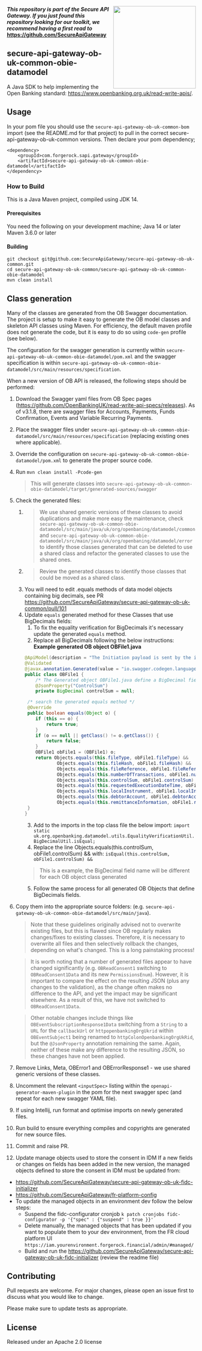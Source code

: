 [<img src="https://raw.githubusercontent.com/ForgeRock/forgerock-logo-dev/master/Logo-fr-dev.png" align="right" width="220px"/>](https://developer.forgerock.com/)

**_This repository is part of the Secure API Gateway. If you just found this repository looking for our
toolkit, we recommend having a first read to_ https://github.com/SecureApiGateway**

## secure-api-gateway-ob-uk-common-obie-datamodel

A Java SDK to help implementing the Open Banking standard: https://www.openbanking.org.uk/read-write-apis/.

## Usage

In your pom file you should use the `secure-api-gateway-ob-uk-common-bom` import (see the README.md for that project) to pull in the correct secure-api-gateway-ob-uk-common versions. Then declare your pom dependency;

```
<dependency>
    <groupId>com.forgerock.sapi.gateway</groupId>
    <artifactId>secure-api-gateway-ob-uk-common-obie-datamodel</artifactId>
</dependency>

```

### How to Build

This is a Java Maven project, compiled using JDK 14. 

#### Prerequisites

You need the following on your development machine;
Java 14 or later
Maven 3.6.0 or later

#### Building

```
git checkout git@github.com:SecureApiGateway/secure-api-gateway-ob-uk-common.git
cd secure-api-gateway-ob-uk-common/secure-api-gateway-ob-uk-common-obie-datamodel
mvn clean install
```

## Class generation
Many of the classes are generated from the OB Swagger documentation. The project is setup to make it easy to generate
the  OB model classes and skeleton API classes using Maven. For efficiency, the default maven profile does not generate
the code, but it is easy to do so using `code-gen` profile (see below).

The configuration for the swagger generation is currently within `secure-api-gateway-ob-uk-common-obie-datamodel/pom.xml` 
and the swagger specification is within `secure-api-gateway-ob-uk-common-obie-datamodel/src/main/resources/specification`.

When a new version of OB API is released, the following steps should be performed:
 1. Download the Swagger yaml files from OB Spec pages (https://github.com/OpenBankingUK/read-write-api-specs/releases).
    As of v3.1.8, there are swagger files for Accounts, Payments, Funds Confirmation, Events and Variable Recurring Payments.
 2. Place the swagger files under `secure-api-gateway-ob-uk-common-obie-datamodel/src/main/resources/specification` (replacing existing ones where applicable).
 3. Override the configuration on `secure-api-gateway-ob-uk-common-obie-datamodel/pom.xml` to generate the proper source code.
 4. Run ```mvn clean install -Pcode-gen```
    > This will generate classes into `secure-api-gateway-ob-uk-common-obie-datamodel/target/generated-sources/swagger`
 5. Check the generated files:
    1. > We use shared generic versions of these classes to avoid duplications and make more easy the maintenance, 
    check `secure-api-gateway-ob-uk-common-obie-datamodel/src/main/java/uk/org/openbaning/datamodel/common` and
       `secure-api-gateway-ob-uk-common-obie-datamodel/src/main/java/uk/org/openbaning/datamodel/error`
    to identify those classes generated that can be deleted to use a shared class and refactor the generated classes to use the shared ones.
    2. > Review the generated classes to identify those classes that could be moved as a shared class.
    6. You will need to edit .equals methods of data model objects containing big decimals, see PR https://github.com/SecureApiGateway/secure-api-gateway-ob-uk-common/pull/101 
    7. Update `equals` generated method for these Classes that use BigDecimals fields:
       1. To fix the equality verification for BigDecimals it's necessary update the generated `equals` method.
       2. Replace all BigDecimals following the below instructions:
       **Example generated OB object OBFile1.java**
       ```java
       @ApiModel(description = "The Initiation payload is sent by the initiating party to the ASPSP. It is used to request movement of funds using a payment file.")
       @Validated
       @javax.annotation.Generated(value = "io.swagger.codegen.languages.SpringCodegen")
       public class OBFile1 {
           /* The Generated object OBFile1.java define a BigDecimal field like below */
           @JsonProperty("ControlSum")
           private BigDecimal controlSum = null;
    
        /* search the generated equals method */
        @Override
        public boolean equals(Object o) {
           if (this == o) {
               return true;
           }
           if (o == null || getClass() != o.getClass()) {
               return false;
           }
           OBFile1 obFile1 = (OBFile1) o;
           return Objects.equals(this.fileType, obFile1.fileType) &&
                   Objects.equals(this.fileHash, obFile1.fileHash) &&
                   Objects.equals(this.fileReference, obFile1.fileReference) &&
                   Objects.equals(this.numberOfTransactions, obFile1.numberOfTransactions) &&
                   Objects.equals(this.controlSum, obFile1.controlSum) &&
                   Objects.equals(this.requestedExecutionDateTime, obFile1.requestedExecutionDateTime) &&
                   Objects.equals(this.localInstrument, obFile1.localInstrument) &&
                   Objects.equals(this.debtorAccount, obFile1.debtorAccount) &&
                   Objects.equals(this.remittanceInformation, obFile1.remittanceInformation);
        }
       }
       ```
       3. Add to the imports in the top class file the below import:
       `import static uk.org.openbanking.datamodel.utils.EqualityVerificationUtil.BigDecimalUtil.isEqual;`
       4. Replace the line Objects.equals(this.controlSum, obFile1.controlSum) && with:
       `isEqual(this.controlSum, obFile1.controlSum) &&`
       > This is a example, the BigDecimal field name will be different for each OB object class generated
       5. Follow the same process for all generated OB Objects that define BigDecimals fields.
 7. Copy them into the appropriate source folders: (e.g. `secure-api-gateway-ob-uk-common-obie-datamodel/src/main/java`).

    > Note that these guidelines originally advised not to overwrite existing files, but this is flawed since OB regularly
    makes changes/fixes to existing classes. Therefore, it is necessary to overwrite all files and then selectively rollback
    the changes, depending on what's changed. This is a long painstaking process!

    > It is worth noting that a number of generated files appear to have changed significantly (e.g. `OBReadConsent1`
    switching to `OBReadConsent1Data` and its new `PermissionsEnum`). However, it is important to compare the effect on
    the resulting JSON (plus any changes to the validation), as the change often makes no difference to the API, and yet
    the impact may be significant elsewhere. As a result of this, we have  not switched
    to `OBReadConsent1Data`.
    
    > Other notable changes include things like `OBEventSubscriptionResponse1Data` switching from a `String` to a `URL`
    for the `callbackUrl` or `httpopenbankingOrgUkrid` within `OBEventSubject1` being renamed to
    `httpColonOpenbankingOrgUkRid`, but the `@JsonProperty` annotation remaining the same. Again, neither of these make
    any difference to the resulting JSON, so these changes have not been applied.

 7. Remove Links, Meta, OBError1 and OBErrorResponse1 - we use shared generic versions of these classes.
 8. Uncomment the relevant `<inputSpec>` listing within the `openapi-generator-maven-plugin` in the pom for the next
 swagger spec (and repeat for each new swagger YAML file).
 9. If using Intellij, run format and optimise imports on newly generated files.
 10. Run build to ensure everything compiles and copyrights are generated for new source files.
 11. Commit and raise PR.
 12. Update manage objects used to store the consent in IDM 
 If a new fields or changes on fields has been added in the new version, the managed objects
 defined to store the consent in IDM must be updated from:
- https://github.com/SecureApiGateway/secure-api-gateway-ob-uk-fidc-initializer
- https://github.com/SecureApiGateway/fr-platform-config
- To update the managed objects in an environment dev follow the below steps:
  - Suspend the fidc-configurator cronjob `k patch cronjobs fidc-configurator -p '{"spec" : {"suspend" : true }}'`
  - Delete manually, the managed objects that has been updated if you want to populate them to your dev environment, from the FR cloud platform UI `https://iam.yourenvironment.forgerock.financial/admin/#managed/`
  - Build and run the https://github.com/SecureApiGateway/secure-api-gateway-ob-uk-fidc-initializer (review the readme file)

## Contributing

Pull requests are welcome. For major changes, please open an issue first to discuss what you would like to change.

Please make sure to update tests as appropriate.

## License 

Released under an Apache 2.0 license
